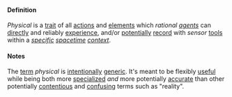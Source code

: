 #### Definition

*Physical* is a [trait](https://github.com/gcassel/Modular-Organization-Terminology/blob/master/terms/trait.md) of all [actions](https://github.com/gcassel/Modular-Organization-Terminology/blob/master/terms/act.md) and [elements](https://github.com/gcassel/Modular-Organization-Terminology/blob/master/terms/element.md) which *rational [agents](https://github.com/gcassel/Modular-Organization-Terminology/blob/master/terms/agent.md)* can [directly](https://github.com/gcassel/Modular-Organization-Terminology/blob/master/terms/direct.md) and reliably [experience](https://github.com/gcassel/Modular-Organization-Terminology/blob/master/terms/experience.md), and/or [potentially](https://github.com/gcassel/Modular-Organization-Terminology/blob/master/terms/potential.md) [record](https://github.com/gcassel/Modular-Organization-Terminology/blob/master/terms/record.md) with *sensor* [tools](https://github.com/gcassel/Modular-Organization-Terminology/blob/master/terms/tool.md) within a *[specific](https://github.com/gcassel/Modular-Organization-Terminology/blob/master/terms/specific.md) [spacetime](https://github.com/gcassel/Modular-Organization-Terminology/blob/master/terms/spacetime.md) [context](https://github.com/gcassel/Modular-Organization-Terminology/blob/master/terms/context.md)*.
 
#### Notes

The [term](https://github.com/gcassel/Modular-Organization-Terminology/blob/master/terms/term.md) *physical* is [intentionally](https://github.com/gcassel/Modular-Organization-Terminology/blob/master/terms/intend.md) [generic](https://github.com/gcassel/Modular-Organization-Terminology/blob/master/terms/generic.md).  It's meant to be flexibly [useful](https://github.com/gcassel/Modular-Organization-Terminology/blob/master/terms/use.md) while being both more [specialized](https://github.com/gcassel/Modular-Organization-Terminology/blob/master/terms/specialize.md) *and* more potentially [accurate](https://github.com/gcassel/Modular-Organization-Terminology/blob/master/terms/accuracy.md) than other potentially [contentious](https://github.com/gcassel/Modular-Organization-Terminology/blob/master/terms/contend.md) and [confusing](https://github.com/gcassel/Modular-Organization-Terminology/blob/master/terms/confuse.md) terms such as "reality".

